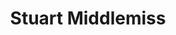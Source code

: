---
layout: page
title: Stuart Middlemiss
description: |
  PhD student, 2018-2022
  Next: Post-doc, Newcastle University
img: assets/img/people/stuart_middlemiss_profile.jpg
importance: 0
category: alumni
redirect: 
---